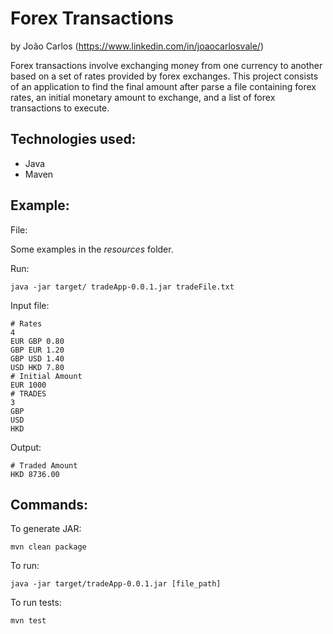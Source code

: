 # Forex Transactions
by João Carlos (https://www.linkedin.com/in/joaocarlosvale/)

Forex transactions involve exchanging money from one currency to another based on a set of rates provided by 
forex exchanges.
This project consists of an application to find the final amount after parse a file containing forex rates, 
an initial monetary amount to exchange, and a list of forex transactions to execute.

## Technologies used:
* Java
* Maven 

## Example:

File: 

  Some examples in the _resources_ folder.
  
Run:

    java -jar target/ tradeApp-0.0.1.jar tradeFile.txt

Input file:

    # Rates
    4
    EUR GBP 0.80
    GBP EUR 1.20
    GBP USD 1.40
    USD HKD 7.80
    # Initial Amount
    EUR 1000
    # TRADES
    3
    GBP
    USD
    HKD

Output:

    # Traded Amount
    HKD 8736.00

## Commands:

To generate JAR:

    mvn clean package

To run:

    java -jar target/tradeApp-0.0.1.jar [file_path]
    
To run tests:

    mvn test
